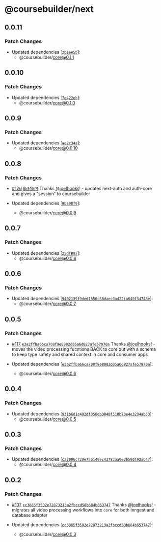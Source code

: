 # @coursebuilder/next

## 0.0.11

### Patch Changes

- Updated dependencies [[`2b1ee5b`](https://github.com/badass-courses/course-builder/commit/2b1ee5bfddc417f5f8112f297e03b4ad8d281aa0)]:
  - @coursebuilder/core@0.1.1

## 0.0.10

### Patch Changes

- Updated dependencies [[`7e422eb`](https://github.com/badass-courses/course-builder/commit/7e422eb3f19aa99f465f444e4180635dac5baa50)]:
  - @coursebuilder/core@0.1.0

## 0.0.9

### Patch Changes

- Updated dependencies [[`ae2c34a`](https://github.com/badass-courses/course-builder/commit/ae2c34a8619dd4cd892bc8b2c99af3d67e9da8e7)]:
  - @coursebuilder/core@0.0.10

## 0.0.8

### Patch Changes

- [#126](https://github.com/badass-courses/course-builder/pull/126) [`0b590f9`](https://github.com/badass-courses/course-builder/commit/0b590f984b038d951fc2bceb243415e0cf49ce20) Thanks [@joelhooks](https://github.com/joelhooks)! - updates next-auth and auth-core and gives a "session" to coursebuilder

- Updated dependencies [[`0b590f9`](https://github.com/badass-courses/course-builder/commit/0b590f984b038d951fc2bceb243415e0cf49ce20)]:
  - @coursebuilder/core@0.0.9

## 0.0.7

### Patch Changes

- Updated dependencies [[`25df89a`](https://github.com/badass-courses/course-builder/commit/25df89a0524e8c340bbd4898fa369df3c9e2b720)]:
  - @coursebuilder/core@0.0.8

## 0.0.6

### Patch Changes

- Updated dependencies [[`9402139f9ded1656c68daec0a422fa640f34748e`](https://github.com/badass-courses/course-builder/commit/9402139f9ded1656c68daec0a422fa640f34748e)]:
  - @coursebuilder/core@0.0.7

## 0.0.5

### Patch Changes

- [#117](https://github.com/badass-courses/course-builder/pull/117) [`e3a2ffba66ca708f9e8982d05a6d827afe57970a`](https://github.com/badass-courses/course-builder/commit/e3a2ffba66ca708f9e8982d05a6d827afe57970a) Thanks [@joelhooks](https://github.com/joelhooks)! - moves the video processing fucntions BACK to core but with a schema to keep type safety and shared context in core and consumer apps

- Updated dependencies [[`e3a2ffba66ca708f9e8982d05a6d827afe57970a`](https://github.com/badass-courses/course-builder/commit/e3a2ffba66ca708f9e8982d05a6d827afe57970a)]:
  - @coursebuilder/core@0.0.6

## 0.0.4

### Patch Changes

- Updated dependencies [[`931b6d1c482df050eb3840f518b73e4e3204ab53`](https://github.com/badass-courses/course-builder/commit/931b6d1c482df050eb3840f518b73e4e3204ab53)]:
  - @coursebuilder/core@0.0.5

## 0.0.3

### Patch Changes

- Updated dependencies [[`c22006c720e7ab149ec43783aa0e3b590f92ab47`](https://github.com/badass-courses/course-builder/commit/c22006c720e7ab149ec43783aa0e3b590f92ab47)]:
  - @coursebuilder/core@0.0.4

## 0.0.2

### Patch Changes

- [#107](https://github.com/badass-courses/course-builder/pull/107) [`cc3885f3502e72873213a2fbccd58b684b653747`](https://github.com/badass-courses/course-builder/commit/cc3885f3502e72873213a2fbccd58b684b653747) Thanks [@joelhooks](https://github.com/joelhooks)! - migrates all video processing workflows into `core` for both inngest and database adapter

- Updated dependencies [[`cc3885f3502e72873213a2fbccd58b684b653747`](https://github.com/badass-courses/course-builder/commit/cc3885f3502e72873213a2fbccd58b684b653747)]:
  - @coursebuilder/core@0.0.3
